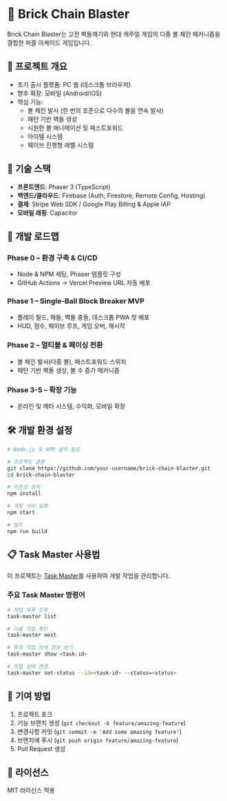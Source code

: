 # 🧱 Brick Chain Blaster 

Brick Chain Blaster는 고전 벽돌깨기와 현대 캐주얼 게임의 다중 볼 체인 메커니즘을 결합한 퍼즐 아케이드 게임입니다.

## 📖 프로젝트 개요

- 초기 출시 플랫폼: PC 웹 (데스크톱 브라우저)
- 향후 확장: 모바일 (Android/iOS)
- 핵심 기능: 
  - 볼 체인 발사 (한 번의 조준으로 다수의 볼을 연속 발사)
  - 패턴 기반 벽돌 생성
  - 시원한 볼 애니메이션 및 패스트포워드
  - 아이템 시스템
  - 웨이브 진행형 레벨 시스템

## 🔧 기술 스택

- **프론트엔드**: Phaser 3 (TypeScript)
- **백엔드/클라우드**: Firebase (Auth, Firestore, Remote Config, Hosting)
- **결제**: Stripe Web SDK / Google Play Billing & Apple IAP 
- **모바일 래핑**: Capacitor

## 🚀 개발 로드맵

### Phase 0 – 환경 구축 & CI/CD
- Node & NPM 세팅, Phaser 템플릿 구성
- GitHub Actions → Vercel Preview URL 자동 배포

### Phase 1 – Single-Ball Block Breaker MVP
- 플레이 필드, 패들, 벽돌 충돌, 데스크톱 PWA 첫 배포
- HUD, 점수, 웨이브 루프, 게임 오버, 재시작

### Phase 2 – 멀티볼 & 페이싱 전환
- 볼 체인 발사(다중 볼), 패스트포워드 스위치
- 패턴 기반 벽돌 생성, 볼 수 증가 메커니즘

### Phase 3-5 – 확장 기능
- 온라인 및 메타 시스템, 수익화, 모바일 확장

## 🛠️ 개발 환경 설정

```bash
# Node.js 및 NPM 설치 필요

# 프로젝트 클론
git clone https://github.com/your-username/brick-chain-blaster.git
cd brick-chain-blaster

# 의존성 설치
npm install

# 개발 서버 실행
npm start

# 빌드
npm run build
```

## 📋 Task Master 사용법

이 프로젝트는 [Task Master](https://github.com/task-master-ai/task-master)를 사용하여 개발 작업을 관리합니다.

### 주요 Task Master 명령어

```bash
# 작업 목록 조회
task-master list

# 다음 작업 확인
task-master next

# 특정 작업 상세 정보 보기
task-master show <task-id>

# 작업 상태 변경
task-master set-status --id=<task-id> --status=<status>
```

## 🤝 기여 방법

1. 프로젝트 포크
2. 기능 브랜치 생성 (`git checkout -b feature/amazing-feature`)
3. 변경사항 커밋 (`git commit -m 'Add some amazing feature'`)
4. 브랜치에 푸시 (`git push origin feature/amazing-feature`)
5. Pull Request 생성

## 📄 라이선스

MIT 라이선스 적용 